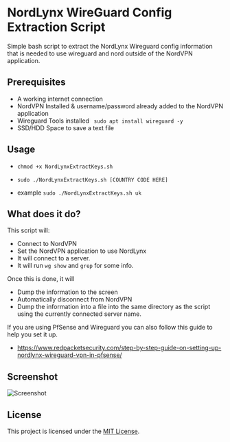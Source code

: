 # NordLynx WireGuard Config Extraction Script
Simple bash script to extract the NordLynx Wireguard config information that is needed to use wireguard and nord outside of the NordVPN application.

## Prerequisites
* A working internet connection
* NordVPN Installed & username/password already added to the NordVPN application
* Wireguard Tools installed ` sudo apt install wireguard -y`
* SSD/HDD Space to save a text file

## Usage

* ` chmod +x NordLynxExtractKeys.sh `

* ` sudo ./NordLynxExtractKeys.sh [COUNTRY CODE HERE] `

* example ` sudo ./NordLynxExtractKeys.sh uk `

## What does it do?

This script will:
* Connect to NordVPN
* Set the NordVPN application to use NordLynx
* It will connect to a server.
* It will run `wg show` and `grep` for some info.

Once this is done, it will
* Dump the information to the screen
* Automatically disconnect from NordVPN
* Dump the information into a file into the same directory as the script using the currently connected server name.

If you are using PfSense and Wireguard you can also follow this guide to help you set it up.


* https://www.redpacketsecurity.com/step-by-step-guide-on-setting-up-nordlynx-wireguard-vpn-in-pfsense/

## Screenshot

![Screenshot](ScreenshotNordVPN.png)


## License

This project is licensed under the [MIT License](LICENSE).
